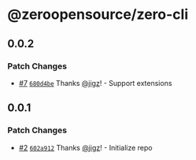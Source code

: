 # @zeroopensource/zero-cli

## 0.0.2

### Patch Changes

- [#7](https://github.com/zeroopensource/zero-cli/pull/7) [`680d4be`](https://github.com/zeroopensource/zero-cli/commit/680d4beac54d9c744f95a96f2e1cb9a4d7e2cd63) Thanks [@jigz](https://github.com/jigz)! - Support extensions

## 0.0.1

### Patch Changes

- [#2](https://github.com/zeroopensource/zero-cli/pull/2) [`602a912`](https://github.com/zeroopensource/zero-cli/commit/602a912007ea483c2e5b1cc0e1ef35bf27f020d2) Thanks [@jigz](https://github.com/jigz)! - Initialize repo
